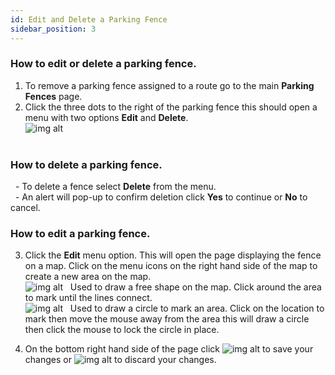 ```yaml
---
id: Edit and Delete a Parking Fence
sidebar_position: 3
---
```


### How to edit or delete a parking fence.

1. To remove a parking fence assigned to a route go to the main **Parking Fences** page.
2. Click the three dots to the right of the parking fence this should open a menu with two options **Edit** and **Delete**.<br/>
   ![img alt](/img/edit-parking-fence.png) <br/><br/>

### How to delete a parking fence.

&nbsp; - To delete a fence select **Delete** from the menu. <br/>
&nbsp; - An alert will pop-up to confirm deletion click **Yes** to continue or **No** to cancel. <br/>

### How to edit a parking fence.

3. Click the **Edit** menu option. This will open the page displaying the fence on a map. Click on the menu icons on the right hand side of the map to create a new area on the map. <br/>
   ![img alt](/img/draw-polygon.png) &nbsp; Used to draw a free shape on the map. Click around the area to mark until the lines connect. <br/>
   ![img alt](/img/draw-circle.png) &nbsp; Used to draw a circle to mark an area. Click on the location to mark then move the mouse away from the area this will draw a circle then click the mouse to lock the circle in place. <br/>

4. On the bottom right hand side of the page click ![img alt](/img/save-btn.png) to save your changes or ![img alt](/img/cancel-btn.png) to discard your changes.
